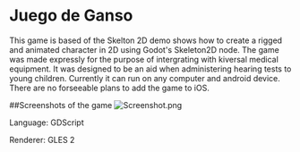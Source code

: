 # Juego de Ganso

This game is based of the Skelton 2D demo shows how to create a rigged and animated character in 2D using
Godot's Skeleton2D node. The game was made expressly for the purpose of intergrating with kiversal medical equipment. It was designed to be an aid when administering hearing tests to young children. Currently it can run on any computer and android device. There are no forseeable plans to add the game to iOS.

##Screenshots of the game
![Screenshot.png]("https://github.com/aidan4th/juego-de-ganso/blob/master/screenshots/Screenshot.png?raw=true")

Language: GDScript

Renderer: GLES 2
